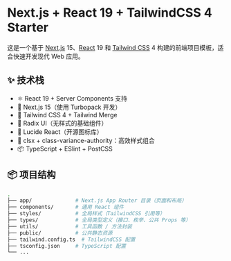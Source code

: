 # Next.js + React 19 + TailwindCSS 4 Starter

这是一个基于 [Next.js](https://nextjs.org/) 15、[React](https://react.dev/) 19 和 [Tailwind CSS](https://tailwindcss.com/) 4 构建的前端项目模板，适合快速开发现代 Web 应用。

## ✨ 技术栈

- ⚛️ React 19 + Server Components 支持
- 🚀 Next.js 15（使用 Turbopack 开发）
- 💨 Tailwind CSS 4 + Tailwind Merge
- 🧩 Radix UI（无样式的基础组件）
- 🎨 Lucide React（开源图标库）
- 🧠 clsx + class-variance-authority：高效样式组合
- 📦 TypeScript + ESlint + PostCSS

## 📦 项目结构

```bash
.
├── app/              # Next.js App Router 目录（页面和布局）
├── components/       # 通用 React 组件
├── styles/           # 全局样式（TailwindCSS 引用等）
├── types/            # 全局类型定义（接口、枚举、公共 Props 等）
├── utils/            # 工具函数 / 方法封装
├── public/           # 公共静态资源
├── tailwind.config.ts  # TailwindCSS 配置
├── tsconfig.json     # TypeScript 配置
└── ...

